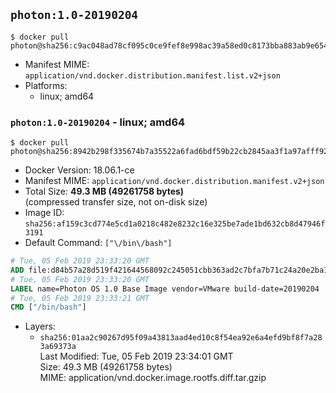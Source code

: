 ## `photon:1.0-20190204`

```console
$ docker pull photon@sha256:c9ac048ad78cf095c0ce9fef8e998ac39a58ed0c8173bba883ab9e654b150195
```

-	Manifest MIME: `application/vnd.docker.distribution.manifest.list.v2+json`
-	Platforms:
	-	linux; amd64

### `photon:1.0-20190204` - linux; amd64

```console
$ docker pull photon@sha256:8942b298f335674b7a35522a6fad6bdf59b22cb2845aa3f1a97afff92995b8ef
```

-	Docker Version: 18.06.1-ce
-	Manifest MIME: `application/vnd.docker.distribution.manifest.v2+json`
-	Total Size: **49.3 MB (49261758 bytes)**  
	(compressed transfer size, not on-disk size)
-	Image ID: `sha256:af159c3cd774e5cd1a0218c482e8232c16e325be7ade1bd632cb8d47946f3191`
-	Default Command: `["\/bin\/bash"]`

```dockerfile
# Tue, 05 Feb 2019 23:33:20 GMT
ADD file:d84b57a28d519f421644568092c245051cbb363ad2c7bfa7b71c24a20e2ba15e in / 
# Tue, 05 Feb 2019 23:33:20 GMT
LABEL name=Photon OS 1.0 Base Image vendor=VMware build-date=20190204
# Tue, 05 Feb 2019 23:33:21 GMT
CMD ["/bin/bash"]
```

-	Layers:
	-	`sha256:01aa2c90267d95f09a43813aad4ed10c8f54ea92e6a4efd9bf8f7a283a69373a`  
		Last Modified: Tue, 05 Feb 2019 23:34:01 GMT  
		Size: 49.3 MB (49261758 bytes)  
		MIME: application/vnd.docker.image.rootfs.diff.tar.gzip
